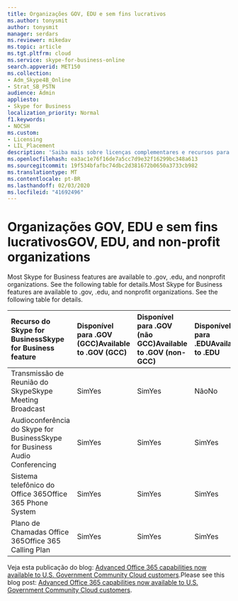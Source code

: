 ```yaml
---
title: Organizações GOV, EDU e sem fins lucrativos
ms.author: tonysmit
author: tonysmit
manager: serdars
ms.reviewer: mikedav
ms.topic: article
ms.tgt.pltfrm: cloud
ms.service: skype-for-business-online
search.appverid: MET150
ms.collection:
- Adm_Skype4B_Online
- Strat_SB_PSTN
audience: Admin
appliesto:
- Skype for Business
localization_priority: Normal
f1.keywords:
- NOCSH
ms.custom:
- Licensing
- LIL_Placement
description: 'Saiba mais sobre licenças complementares e recursos para planos de organizações GOV, EDU e sem fins lucrativos. '
ms.openlocfilehash: ea3ac1e76f16de7a5cc7d9e32f16299bc348a613
ms.sourcegitcommit: 19f534bfafbc74dbc2d381672b0650a3733cb982
ms.translationtype: MT
ms.contentlocale: pt-BR
ms.lasthandoff: 02/03/2020
ms.locfileid: "41692496"
---
```

# <a name="gov-edu-and-non-profit-organizations"></a><span data-ttu-id="3cc47-103">Organizações GOV, EDU e sem fins lucrativos</span><span class="sxs-lookup"><span data-stu-id="3cc47-103">GOV, EDU, and non-profit organizations</span></span>

<span data-ttu-id="3cc47-p101">Most Skype for Business features are available to .gov, .edu, and nonprofit organizations. See the following table for details.</span><span class="sxs-lookup"><span data-stu-id="3cc47-p101">Most Skype for Business features are available to .gov, .edu, and nonprofit organizations. See the following table for details.</span></span>

|<span data-ttu-id="3cc47-106">**Recurso do Skype for Business**</span><span class="sxs-lookup"><span data-stu-id="3cc47-106">**Skype for Business feature**</span></span>|<span data-ttu-id="3cc47-107">**Disponível para .GOV (GCC)**</span><span class="sxs-lookup"><span data-stu-id="3cc47-107">**Available to .GOV (GCC)**</span></span>|<span data-ttu-id="3cc47-108">**Disponível para .GOV (não GCC)**</span><span class="sxs-lookup"><span data-stu-id="3cc47-108">**Available to .GOV (non-GCC)**</span></span>|<span data-ttu-id="3cc47-109">**Disponível para .EDU**</span><span class="sxs-lookup"><span data-stu-id="3cc47-109">**Available to .EDU**</span></span>|<span data-ttu-id="3cc47-110">**Disponível para organizações sem fins lucrativos**</span><span class="sxs-lookup"><span data-stu-id="3cc47-110">**Available to non-profit organizations**</span></span>|
|:-----|:-----|:-----|:-----|:-----|
|<span data-ttu-id="3cc47-111">Transmissão de Reunião do Skype</span><span class="sxs-lookup"><span data-stu-id="3cc47-111">Skype Meeting Broadcast</span></span>  <br/> |<span data-ttu-id="3cc47-112">Sim</span><span class="sxs-lookup"><span data-stu-id="3cc47-112">Yes</span></span>  <br/> |<span data-ttu-id="3cc47-113">Sim</span><span class="sxs-lookup"><span data-stu-id="3cc47-113">Yes</span></span>  <br/> |<span data-ttu-id="3cc47-114">Não</span><span class="sxs-lookup"><span data-stu-id="3cc47-114">No</span></span>  <br/> |<span data-ttu-id="3cc47-115">Sim</span><span class="sxs-lookup"><span data-stu-id="3cc47-115">Yes</span></span>  <br/> |
|<span data-ttu-id="3cc47-116">Audioconferência do Skype for Business</span><span class="sxs-lookup"><span data-stu-id="3cc47-116">Skype for Business Audio Conferencing</span></span>  <br/> |<span data-ttu-id="3cc47-117">Sim</span><span class="sxs-lookup"><span data-stu-id="3cc47-117">Yes</span></span>  <br/> |<span data-ttu-id="3cc47-118">Sim</span><span class="sxs-lookup"><span data-stu-id="3cc47-118">Yes</span></span>  <br/> |<span data-ttu-id="3cc47-119">Sim</span><span class="sxs-lookup"><span data-stu-id="3cc47-119">Yes</span></span>  <br/> |<span data-ttu-id="3cc47-120">Sim</span><span class="sxs-lookup"><span data-stu-id="3cc47-120">Yes</span></span>  <br/> |
|<span data-ttu-id="3cc47-121">Sistema telefônico do Office 365</span><span class="sxs-lookup"><span data-stu-id="3cc47-121">Office 365 Phone System</span></span>  <br/> |<span data-ttu-id="3cc47-122">Sim</span><span class="sxs-lookup"><span data-stu-id="3cc47-122">Yes</span></span>  <br/> |<span data-ttu-id="3cc47-123">Sim</span><span class="sxs-lookup"><span data-stu-id="3cc47-123">Yes</span></span>  <br/> |<span data-ttu-id="3cc47-124">Sim</span><span class="sxs-lookup"><span data-stu-id="3cc47-124">Yes</span></span>  <br/> |<span data-ttu-id="3cc47-125">Sim</span><span class="sxs-lookup"><span data-stu-id="3cc47-125">Yes</span></span>  <br/> |
|<span data-ttu-id="3cc47-126">Plano de Chamadas Office 365</span><span class="sxs-lookup"><span data-stu-id="3cc47-126">Office 365 Calling Plan</span></span>  <br/> |<span data-ttu-id="3cc47-127">Sim</span><span class="sxs-lookup"><span data-stu-id="3cc47-127">Yes</span></span>  <br/> |<span data-ttu-id="3cc47-128">Sim</span><span class="sxs-lookup"><span data-stu-id="3cc47-128">Yes</span></span>  <br/> |<span data-ttu-id="3cc47-129">Sim</span><span class="sxs-lookup"><span data-stu-id="3cc47-129">Yes</span></span>  <br/> |<span data-ttu-id="3cc47-130">Sim</span><span class="sxs-lookup"><span data-stu-id="3cc47-130">Yes</span></span>  <br/> |
   
<span data-ttu-id="3cc47-131">Veja esta publicação do blog: [Advanced Office 365 capabilities now available to U.S. Government Community Cloud customers](https://blogs.office.com/2017/01/17/advanced-office-365-capabilities-now-available-to-u-s-government-community-customers/).</span><span class="sxs-lookup"><span data-stu-id="3cc47-131">Please see this blog post: [Advanced Office 365 capabilities now available to U.S. Government Community Cloud customers](https://blogs.office.com/2017/01/17/advanced-office-365-capabilities-now-available-to-u-s-government-community-customers/).</span></span>